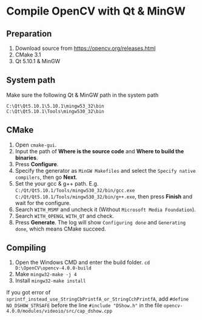 # Compile OpenCV with Qt & MinGW

## Preparation
1. Download source from https://opencv.org/releases.html
2. CMake 3.1
3. Qt 5.10.1 & MinGW

## System path
Make sure the following Qt & MinGW path in the system path

    C:\Qt\Qt5.10.1\5.10.1\mingw53_32\bin
    C:\Qt\Qt5.10.1\Tools\mingw530_32\bin

## CMake 

1. Open `cmake-gui`.
2. Input the path of **Where is the source code** and **Where to build the binaries**.
3. Press **Configure**.
4. Specify the generator as `MinGW Makefiles` and select the `Specify native compilers`, then go **Next**.
5. Set the your gcc & g++ path. E.g. `C:/Qt/Qt5.10.1/Tools/mingw530_32/bin/gcc.exe` `C:/Qt/Qt5.10.1/Tools/mingw530_32/bin/g++.exe`, then press **Finish** and wait for the configure.
6. Search `WITH_MSMF` and uncheck it (Without `Microsoft Media Foundation`).
7. Search `WITH_OPENGL` `WITH_QT` and check.
8. Press **Generate**. The log will show `Configuring done` and `Generating done`, which means CMake succeed.

## Compiling
1. Open the Windows CMD and enter the build folder. `cd D:\OpenCV\opencv-4.0.0-build`
2. Make `mingw32-make -j 4`
3. Install `mingw32-make install`

If you got error of `sprintf_instead_use_StringCbPrintfA_or_StringCchPrintfA`, add `#define NO_DSHOW_STRSAFE` before the line `#include "DShow.h"` in the file `opencv-4.0.0/modules/videoio/src/cap_dshow.cpp`

<!--stackedit_data:
eyJoaXN0b3J5IjpbLTExMTY4ODAwOCw0ODU1OTUwNjUsLTIxNz
QxMjM5MSwtODYzOTExNzIzLC0xMzY4NDMxOTkxLC0xMzk0MjU0
MDc1XX0=
-->